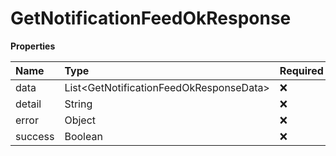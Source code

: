 # GetNotificationFeedOkResponse

**Properties**

| Name    | Type                                      | Required | Description |
| :------ | :---------------------------------------- | :------- | :---------- |
| data    | List\<GetNotificationFeedOkResponseData\> | ❌       |             |
| detail  | String                                    | ❌       |             |
| error   | Object                                    | ❌       |             |
| success | Boolean                                   | ❌       |             |

